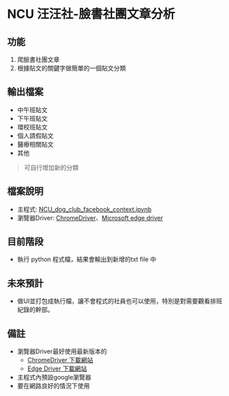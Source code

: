 # NCU 汪汪社-臉書社團文章分析
## 功能
1. 爬臉書社團文章
2. 根據貼文的關鍵字做簡單的一個貼文分類

## 輸出檔案
- 中午班貼文
- 下午班貼文
- 環校班貼文
- 個人請假貼文
- 醫療相關貼文
- 其他
> 可自行增加新的分類
## 檔案說明
- 主程式: [NCU_dog_club_facebook_context.ipynb](./NCU_dog_club_facebook_context.ipynb)
- 瀏覽器Driver: [ChromeDriver](./chromedriver.exe)、[Microsoft edge driver](./msedgedriver.exe) 

## 目前階段
- 執行 python 程式檔，結果會輸出到新增的txt file 中

## 未來預計
- 做UI並打包成執行檔，讓不會程式的社員也可以使用，特別是對需要觀看排班紀錄的幹部。
## 備註
- 瀏覽器Driver最好使用最新版本的
    - [ChromeDriver 下載網站](https://chromedriver.chromium.org/)
    - [Edge Driver 下載網站](https://developer.microsoft.com/zh-tw/microsoft-edge/tools/webdriver/)
- 主程式內預設google瀏覽器
- 要在網路良好的情況下使用
